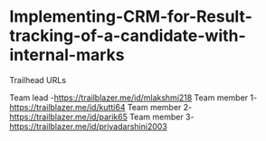 # Implementing-CRM-for-Result-tracking-of-a-candidate-with-internal-marks

Trailhead URLs 

Team lead -https://trailblazer.me/id/mlakshmi218
Team member 1-https://trailblazer.me/id/kutti64
Team member 2-https://trailblazer.me/id/parik65
Team member 3-https://trailblazer.me/id/priyadarshini2003

